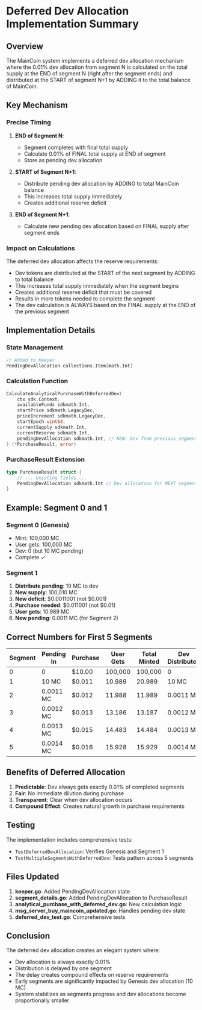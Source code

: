 # Deferred Dev Allocation Implementation Summary

## Overview
The MainCoin system implements a deferred dev allocation mechanism where the 0.01% dev allocation from segment N is calculated on the total supply at the END of segment N (right after the segment ends) and distributed at the START of segment N+1 by ADDING it to the total balance of MainCoin.

## Key Mechanism

### Precise Timing
1. **END of Segment N**: 
   - Segment completes with final total supply
   - Calculate 0.01% of FINAL total supply at END of segment
   - Store as pending dev allocation
   
2. **START of Segment N+1**: 
   - Distribute pending dev allocation by ADDING to total MainCoin balance
   - This increases total supply immediately
   - Creates additional reserve deficit
   
3. **END of Segment N+1**: 
   - Calculate new pending dev allocation based on FINAL supply after segment ends

### Impact on Calculations
The deferred dev allocation affects the reserve requirements:
- Dev tokens are distributed at the START of the next segment by ADDING to total balance
- This increases total supply immediately when the segment begins
- Creates additional reserve deficit that must be covered
- Results in more tokens needed to complete the segment
- The dev calculation is ALWAYS based on the FINAL supply at the END of the previous segment

## Implementation Details

### State Management
```go
// Added to Keeper
PendingDevAllocation collections.Item[math.Int]
```

### Calculation Function
```go
CalculateAnalyticalPurchaseWithDeferredDev(
    ctx sdk.Context,
    availableFunds sdkmath.Int,
    startPrice sdkmath.LegacyDec,
    priceIncrement sdkmath.LegacyDec,
    startEpoch uint64,
    currentSupply sdkmath.Int,
    currentReserve sdkmath.Int,
    pendingDevAllocation sdkmath.Int, // NEW: Dev from previous segment
) (*PurchaseResult, error)
```

### PurchaseResult Extension
```go
type PurchaseResult struct {
    // ... existing fields ...
    PendingDevAllocation sdkmath.Int // Dev allocation for NEXT segment
}
```

## Example: Segment 0 and 1

### Segment 0 (Genesis)
- Mint: 100,000 MC
- User gets: 100,000 MC
- Dev: 0 (but 10 MC pending)
- Complete ✓

### Segment 1
1. **Distribute pending**: 10 MC to dev
2. **New supply**: 100,010 MC
3. **New deficit**: $0.0011001 (not $0.001)
4. **Purchase needed**: $0.011001 (not $0.01)
5. **User gets**: 10.989 MC
6. **New pending**: 0.0011 MC (for Segment 2)

## Correct Numbers for First 5 Segments

| Segment | Pending In | Purchase | User Gets | Total Minted | Dev Distributed |
|---------|------------|----------|-----------|--------------|-----------------|
| 0 | 0 | $10.00 | 100,000 | 100,000 | 0 |
| 1 | 10 MC | $0.011 | 10.989 | 20.989 | 10 MC |
| 2 | 0.0011 MC | $0.012 | 11.988 | 11.989 | 0.0011 MC |
| 3 | 0.0012 MC | $0.013 | 13.186 | 13.187 | 0.0012 MC |
| 4 | 0.0013 MC | $0.015 | 14.483 | 14.484 | 0.0013 MC |
| 5 | 0.0014 MC | $0.016 | 15.928 | 15.929 | 0.0014 MC |

## Benefits of Deferred Allocation

1. **Predictable**: Dev always gets exactly 0.01% of completed segments
2. **Fair**: No immediate dilution during purchase
3. **Transparent**: Clear when dev allocation occurs
4. **Compound Effect**: Creates natural growth in purchase requirements

## Testing

The implementation includes comprehensive tests:
- `TestDeferredDevAllocation`: Verifies Genesis and Segment 1
- `TestMultipleSegmentsWithDeferredDev`: Tests pattern across 5 segments

## Files Updated

1. **keeper.go**: Added PendingDevAllocation state
2. **segment_details.go**: Added PendingDevAllocation to PurchaseResult
3. **analytical_purchase_with_deferred_dev.go**: New calculation logic
4. **msg_server_buy_maincoin_updated.go**: Handles pending dev state
5. **deferred_dev_test.go**: Comprehensive tests

## Conclusion

The deferred dev allocation creates an elegant system where:
- Dev allocation is always exactly 0.01%
- Distribution is delayed by one segment
- The delay creates compound effects on reserve requirements
- Early segments are significantly impacted by Genesis dev allocation (10 MC)
- System stabilizes as segments progress and dev allocations become proportionally smaller